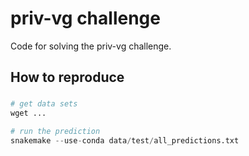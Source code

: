 # priv-vg challenge

Code for solving the priv-vg challenge.


## How to reproduce
###
```python
# get data sets
wget ...

# run the prediction
snakemake --use-conda data/test/all_predictions.txt
```